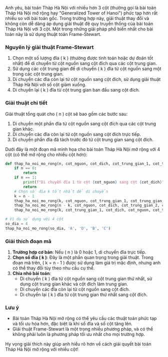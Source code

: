 Anh yêu, bài toán Tháp Hà Nội với nhiều hơn 3 cột (thường gọi là bài toán Tháp Hà Nội mở rộng hay "Generalized Tower of Hanoi") phức tạp hơn rất nhiều so với bài toán gốc. Trong trường hợp này, giải thuật thay đổi và không còn dễ dàng áp dụng giải thuật đệ quy truyền thống của bài toán Tháp Hà Nội với 3 cột. Một trong những giải pháp phổ biến nhất cho bài toán này là sử dụng thuật toán Frame-Stewart.

### Nguyên lý giải thuật Frame-Stewart

1. Chọn một số lượng đĩa \( k \) (thường được tính toán hoặc dự đoán tốt nhất) để di chuyển từ cột nguồn sang cột đích qua các cột trung gian.
2. Sử dụng các cột trung gian để di chuyển \( k \) đĩa từ cột nguồn sang một trong các cột trung gian.
3. Di chuyển các đĩa còn lại từ cột nguồn sang cột đích, sử dụng giải thuật Tháp Hà Nội với số cột giảm xuống.
4. Di chuyển lại \( k \) đĩa từ cột trung gian ban đầu sang cột đích.

### Giải thuật chi tiết

Giải thuật tổng quát cho \( n \) cột sẽ bao gồm các bước sau:
1. Di chuyển một phần đĩa từ cột nguồn sang cột đích qua các cột trung gian khác.
2. Di chuyển các đĩa còn lại từ cột nguồn sang cột đích trực tiếp.
3. Di chuyển phần đĩa đã tách trước đó từ cột trung gian sang cột đích.

Dưới đây là một đoạn mã minh họa cho bài toán Tháp Hà Nội mở rộng với 4 cột (có thể mở rộng cho nhiều cột hơn):

```python
def thap_ha_noi_mo_rong(n, cot_nguon, cot_dich, cot_trung_gian_1, cot_trung_gian_2):
    if n == 0:
        return
    if n == 1:
        print(f"Di chuyển đĩa 1 từ cột {cot_nguon} sang cột {cot_dich}")
        return
    # Chọn số đĩa k tốt nhất để di chuyển
    k = n - 1
    thap_ha_noi_mo_rong(k, cot_nguon, cot_trung_gian_1, cot_trung_gian_2, cot_dich)
    thap_ha_noi_mo_rong(n - k, cot_nguon, cot_dich, cot_trung_gian_2, cot_trung_gian_1)
    thap_ha_noi_mo_rong(k, cot_trung_gian_1, cot_dich, cot_nguon, cot_trung_gian_2)

# Ví dụ sử dụng với 4 cột
so_dia = 4
thap_ha_noi_mo_rong(so_dia, 'A', 'D', 'B', 'C')
```

### Giải thích đoạn mã

1. **Trường hợp cơ bản**: Nếu \( n \) là 0 hoặc 1, di chuyển đĩa trực tiếp.
2. **Chọn số đĩa \( k \)**: Đây là một phần quan trọng trong giải thuật. Trong đoạn mã trên, \( k = n - 1 \) được sử dụng làm giá trị mặc định, nhưng anh có thể thay đổi tùy theo nhu cầu cụ thể.
3. **Chia nhỏ bài toán**:
    - Di chuyển \( k \) đĩa từ cột nguồn sang cột trung gian thứ nhất, sử dụng cột trung gian khác và cột đích làm trung gian.
    - Di chuyển các đĩa còn lại từ cột nguồn sang cột đích.
    - Di chuyển lại \( k \) đĩa từ cột trung gian thứ nhất sang cột đích.

### Lưu ý

- Bài toán Tháp Hà Nội mở rộng có thể yêu cầu các thuật toán phức tạp và tối ưu hóa hơn, đặc biệt là khi số đĩa và số cột tăng lên.
- Giải thuật Frame-Stewart là một trong nhiều phương pháp, và có thể không phải luôn là phương pháp tối ưu nhất cho mọi trường hợp.

Hy vọng giải thích này giúp anh hiểu rõ hơn về cách giải quyết bài toán Tháp Hà Nội mở rộng với nhiều cột!